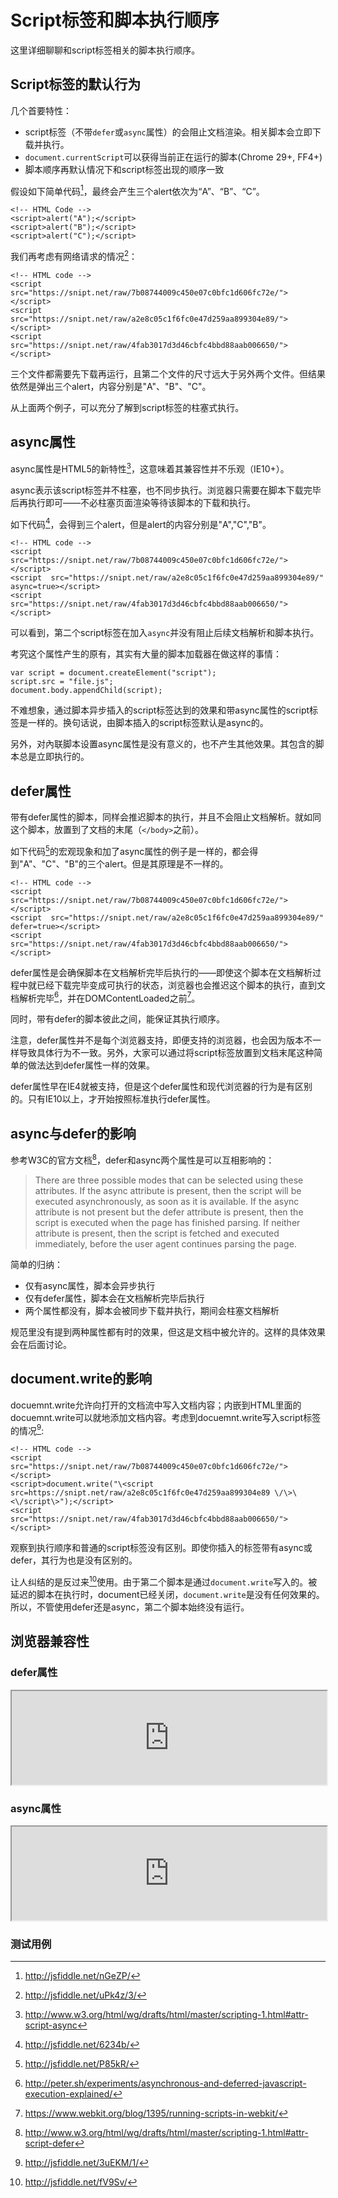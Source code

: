 # Script标签和脚本执行顺序

这里详细聊聊和script标签相关的脚本执行顺序。

## Script标签的默认行为

几个首要特性：

* script标签（不带`defer`或`async`属性）的会阻止文档渲染。相关脚本会立即下载并执行。
* `document.currentScript`可以获得当前正在运行的脚本(Chrome 29+, FF4+)
* 脚本顺序再默认情况下和script标签出现的顺序一致

假设如下简单代码[^1]，最终会产生三个alert依次为“A”、“B”、“C”。

    <!-- HTML Code -->
    <script>alert("A");</script>
    <script>alert("B");</script>
    <script>alert("C");</script>


我们再考虑有网络请求的情况[^2]：
    
    <!-- HTML code -->
    <script  src="https://snipt.net/raw/7b08744009c450e07c0bfc1d606fc72e/"></script>
    <script  src="https://snipt.net/raw/a2e8c05c1f6fc0e47d259aa899304e89/"></script>
    <script  src="https://snipt.net/raw/4fab3017d3d46cbfc4bbd88aab006650/"></script>
    
三个文件都需要先下载再运行，且第二个文件的尺寸远大于另外两个文件。但结果依然是弹出三个alert，内容分别是"A"、"B"、"C"。

从上面两个例子，可以充分了解到script标签的柱塞式执行。

## async属性

async属性是HTML5的新特性[^3]，这意味着其兼容性并不乐观（IE10+）。

async表示该script标签并不柱塞，也不同步执行。浏览器只需要在脚本下载完毕后再执行即可——不必柱塞页面渲染等待该脚本的下载和执行。

如下代码[^4]，会得到三个alert，但是alert的内容分别是"A","C","B"。

    <!-- HTML code -->
    <script  src="https://snipt.net/raw/7b08744009c450e07c0bfc1d606fc72e/"></script>
    <script  src="https://snipt.net/raw/a2e8c05c1f6fc0e47d259aa899304e89/" async=true></script>
    <script  src="https://snipt.net/raw/4fab3017d3d46cbfc4bbd88aab006650/"></script>

可以看到，第二个script标签在加入`async`并没有阻止后续文档解析和脚本执行。

考究这个属性产生的原有，其实有大量的脚本加载器在做这样的事情：

```
var script = document.createElement("script");
script.src = "file.js";
document.body.appendChild(script);
```

不难想象，通过脚本异步插入的script标签达到的效果和带async属性的script标签是一样的。换句话说，由脚本插入的script标签默认是async的。

另外，对內联脚本设置async属性是没有意义的，也不产生其他效果。其包含的脚本总是立即执行的。

## defer属性

带有defer属性的脚本，同样会推迟脚本的执行，并且不会阻止文档解析。就如同这个脚本，放置到了文档的末尾（`</body>`之前）。

如下代码[^5]的宏观现象和加了async属性的例子是一样的，都会得到"A"、"C"、"B"的三个alert。但是其原理是不一样的。

    <!-- HTML code -->
    <script  src="https://snipt.net/raw/7b08744009c450e07c0bfc1d606fc72e/"></script>
    <script  src="https://snipt.net/raw/a2e8c05c1f6fc0e47d259aa899304e89/" defer=true></script>
    <script  src="https://snipt.net/raw/4fab3017d3d46cbfc4bbd88aab006650/"></script>

defer属性是会确保脚本在文档解析完毕后执行的——即使这个脚本在文档解析过程中就已经下载完毕变成可执行的状态，浏览器也会推迟这个脚本的执行，直到文档解析完毕[^6]，并在DOMContentLoaded之前[^7]。

同时，带有defer的脚本彼此之间，能保证其执行顺序。

注意，defer属性并不是每个浏览器支持，即便支持的浏览器，也会因为版本不一样导致具体行为不一致。另外，大家可以通过将script标签放置到文档末尾这种简单的做法达到defer属性一样的效果。

defer属性早在IE4就被支持，但是这个defer属性和现代浏览器的行为是有区别的。只有IE10以上，才开始按照标准执行defer属性。

## async与defer的影响

参考W3C的官方文档[^8]，defer和async两个属性是可以互相影响的：

> There are three possible modes that can be selected using these attributes. If the async attribute is present, then the script will be executed asynchronously, as soon as it is available. If the async attribute is not present but the defer attribute is present, then the script is executed when the page has finished parsing. If neither attribute is present, then the script is fetched and executed immediately, before the user agent continues parsing the page.

简单的归纳：

* 仅有async属性，脚本会异步执行
* 仅有defer属性，脚本会在文档解析完毕后执行
* 两个属性都没有，脚本会被同步下载并执行，期间会柱塞文档解析

规范里没有提到两种属性都有时的效果，但这是文档中被允许的。这样的具体效果会在后面讨论。

## document.write的影响

docuemnt.write允许向打开的文档流中写入文档内容；内嵌到HTML里面的docuemnt.write可以就地添加文档内容。考虑到docuemnt.write写入script标签的情况[^9]:

    <!-- HTML code -->
    <script  src="https://snipt.net/raw/7b08744009c450e07c0bfc1d606fc72e/"></script>
    <script>document.write("\<script  src=https://snipt.net/raw/a2e8c05c1f6fc0e47d259aa899304e89 \/\>\<\/script\>");</script>
    <script  src="https://snipt.net/raw/4fab3017d3d46cbfc4bbd88aab006650/"></script>

观察到执行顺序和普通的script标签没有区别。即使你插入的标签带有async或defer，其行为也是没有区别的。

让人纠结的是反过来[^10]使用。由于第二个脚本是通过`document.write`写入的。被延迟的脚本在执行时，document已经关闭，`document.write`是没有任何效果的。所以，不管使用defer还是async，第二个脚本始终没有运行。

## 浏览器兼容性

### defer属性

<iframe src="http://caniuse.com/script-defer/embed/" style="width:100%;" seamless border=0></iframe>

### async属性

<iframe src="http://caniuse.com/script-async/embed/" style="width:100%;" seamless border=0></iframe>

### 测试用例

[^1]: http://jsfiddle.net/nGeZP/
[^2]: http://jsfiddle.net/uPk4z/3/
[^3]: http://www.w3.org/html/wg/drafts/html/master/scripting-1.html#attr-script-async
[^4]: http://jsfiddle.net/6234b/
[^5]: http://jsfiddle.net/P85kR/
[^6]: http://peter.sh/experiments/asynchronous-and-deferred-javascript-execution-explained/
[^7]: https://www.webkit.org/blog/1395/running-scripts-in-webkit/
[^8]: http://www.w3.org/html/wg/drafts/html/master/scripting-1.html#attr-script-defer
[^9]: http://jsfiddle.net/3uEKM/1/
[^10]: http://jsfiddle.net/fV9Sv/
